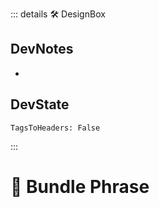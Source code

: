 ::: details 🛠 <dev>DesignBox</dev>

## DevNotes

-

## DevState

`TagsToHeaders: False`


:::

# 🔷 <moto>Bundle Phrase</moto>
